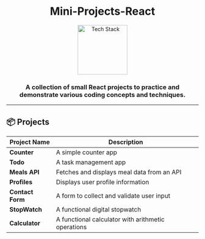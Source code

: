 <h1 align="center">
  <br>
  Mini-Projects-React
  <br>
</h1>

<div align="center">
  <a href="https://github.com/kavindu-dilshan">
    <img src="https://skillicons.dev/icons?i=js,react,github" alt="Tech Stack" width="130">
  </a>
</div>

<h3 align="center">
  A collection of small React projects to practice and demonstrate various coding concepts and techniques.
</h3>

---

## 📦 Projects

| Project Name     | Description                                        |
| ---------------- | -------------------------------------------------- |
| **Counter**      | A simple counter app                               |
| **Todo**         | A task management app                              |
| **Meals API**    | Fetches and displays meal data from an API         |
| **Profiles**     | Displays user profile information                  |
| **Contact Form** | A form to collect and validate user input          |
| **StopWatch**    | A functional digital stopwatch                     |
| **Calculator**   | A functional calculator with arithmetic operations |

<!--
Starting a React project locally
Components
What is JSX
Fragment
Lists in React.js, Rendering Lists of Data, Lists and Keys
What are Props in React.js
What is Conditional Rendering in React
What are Events in React.js
State & Hooks Introduction
useState
What is React Portal
children
Class-based vs Functional Components
Error Boundary
Lifecycle Events
What is useEffect
Single Page Applications, Routing
Layouts
TanStack Router
useRef
Rolling up the state, unoptimal re-renders
Prop Drilling
Context API
Zustand
[useReducer](https://youtu.be/BNB-Q5yI-_o?si=f1_NthQLgTmKFXXO)
Custom Hooks


-->
